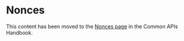 # Nonces

This content has been moved to the [Nonces page](https://developer.wordpress.org/apis/security/nonces/) in the Common APIs Handbook.